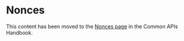 # Nonces

This content has been moved to the [Nonces page](https://developer.wordpress.org/apis/security/nonces/) in the Common APIs Handbook.